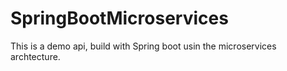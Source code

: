 # SpringBootMicroservices

This is a demo api, build with Spring boot usin the microservices archtecture.
